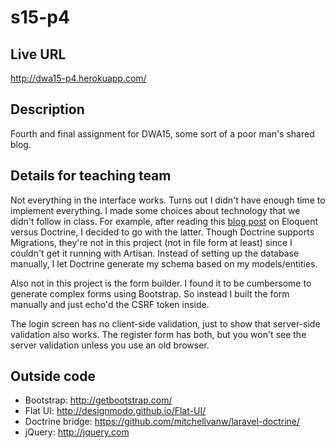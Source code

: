 s15-p4
======

## Live URL
http://dwa15-p4.herokuapp.com/

## Description
Fourth and final assignment for DWA15, some sort of a poor man's shared blog.

## Details for teaching team
Not everything in the interface works. Turns out I didn't have enough time to implement everything.
I made some choices about technology that we didn't follow in class. For example, after reading this [blog post](http://culttt.com/2014/06/30/getting-started-doctrine-2-laravel/) on Eloquent versus Doctrine, I decided to go with the latter. Though Doctrine supports Migrations, they're not in this project (not in file form at least) since I couldn't get it running with Artisan. Instead of setting up the database manually, I let Doctrine generate my schema based on my models/entities.

Also not in this project is the form builder. I found it to be cumbersome to generate complex forms using Bootstrap. So instead I built the form manually and just echo'd the CSRF token inside.

The login screen has no client-side validation, just to show that server-side validation also works. The register form has both, but you won't see the server validation unless you use an old browser.

## Outside code
* Bootstrap: http://getbootstrap.com/
* Flat UI: http://designmodo.github.io/Flat-UI/
* Doctrine bridge: https://github.com/mitchellvanw/laravel-doctrine/
* jQuery: http://jquery.com